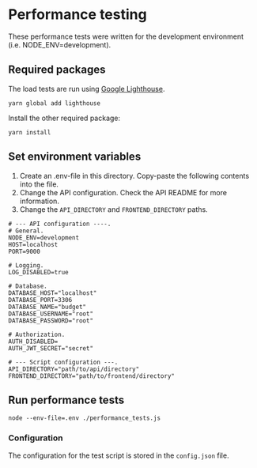 # Performance testing

These performance tests were written for the development environment (i.e. NODE_ENV=development). 

## Required packages

The load tests are run using [Google Lighthouse](https://www.npmjs.com/package/lighthouse).

```
yarn global add lighthouse
```

Install the other required package: 

```
yarn install
```

## Set environment variables

1. Create an .env-file in this directory. Copy-paste the following contents into the file.
2. Change the API configuration. Check the API README for more information. 
3. Change the `API_DIRECTORY` and `FRONTEND_DIRECTORY` paths. 


```
# --- API configuration ----. 
# General. 
NODE_ENV=development
HOST=localhost
PORT=9000

# Logging. 
LOG_DISABLED=true

# Database. 
DATABASE_HOST="localhost"
DATABASE_PORT=3306
DATABASE_NAME="budget"
DATABASE_USERNAME="root"
DATABASE_PASSWORD="root"

# Authorization. 
AUTH_DISABLED=
AUTH_JWT_SECRET="secret"

# --- Script configuration ---. 
API_DIRECTORY="path/to/api/directory"
FRONTEND_DIRECTORY="path/to/frontend/directory"
```

## Run performance tests

```
node --env-file=.env ./performance_tests.js
```


### Configuration

The configuration for the test script is stored in the `config.json` file. 
